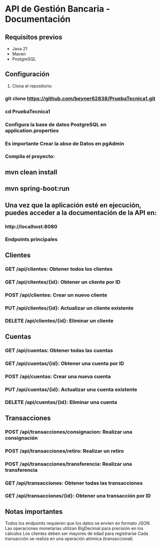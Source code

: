 # API de Gestión Bancaria - Documentación

## Requisitos previos
- Java 21
- Maven
- PostgreSQL

## Configuración
1. Clona el repositorio:

### git clone https://github.com/beyner62838/PruebaTecnica1.git
### cd PruebaTecnica1
### Configura la base de datos PostgreSQL en application.properties
### Es importante Crear la abse de Datos en pgAdmin 
### Compila el proyecto:
## mvn clean install
## mvn spring-boot:run
## Una vez que la aplicación esté en ejecución, puedes acceder a la documentación de la API en:

### http://localhost:8080 

### Endpoints principales
## Clientes
### GET /api/clientes: Obtener todos los clientes
### GET /api/clientes/{id}: Obtener un cliente por ID
### POST /api/clientes: Crear un nuevo cliente
### PUT /api/clientes/{id}: Actualizar un cliente existente
### DELETE /api/clientes/{id}: Eliminar un cliente
## Cuentas
### GET /api/cuentas: Obtener todas las cuentas
### GET /api/cuentas/{id}: Obtener una cuenta por ID
### POST /api/cuentas: Crear una nueva cuenta
### PUT /api/cuentas/{id}: Actualizar una cuenta existente
### DELETE /api/cuentas/{id}: Eliminar una cuenta
## Transacciones
### POST /api/transacciones/consignacion: Realizar una consignación
### POST /api/transacciones/retiro: Realizar un retiro
### POST /api/transacciones/transferencia: Realizar una transferencia
### GET /api/transacciones: Obtener todas las transacciones
### GET /api/transacciones/{id}: Obtener una transacción por ID
## Notas importantes
Todos los endpoints requieren que los datos se envíen en formato JSON
Las operaciones monetarias utilizan BigDecimal para precisión en los cálculos
Los clientes deben ser mayores de edad para registrarse
Cada transacción se realiza en una operación atómica (transaccional)
